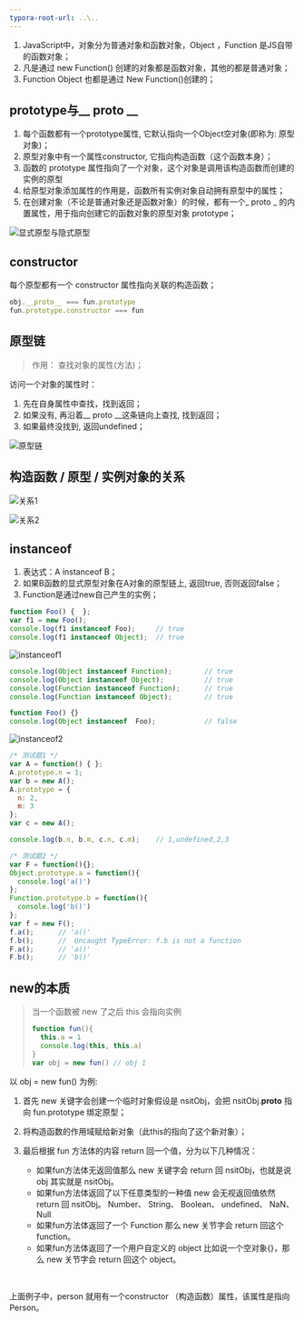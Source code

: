 ```yaml
---
typora-root-url: ..\..
---
```


1. JavaScript中，对象分为普通对象和函数对象，Object ，Function 是JS自带的函数对象；
2. 凡是通过 new Function() 创建的对象都是函数对象，其他的都是普通对象；
3. Function Object 也都是通过 New Function()创建的；

## prototype与__ proto __

1. 每个函数都有一个prototype属性, 它默认指向一个Object空对象(即称为: 原型对象)；
2. 原型对象中有一个属性constructor, 它指向构造函数（这个函数本身）；
3. 函数的 prototype 属性指向了一个对象，这个对象是调用该构造函数而创建的实例的原型
4. 给原型对象添加属性的作用是，函数所有实例对象自动拥有原型中的属性；
5. 在创建对象（不论是普通对象还是函数对象）的时候，都有一个_ proto _ 的内置属性，用于指向创建它的函数对象的原型对象 prototype；

![显式原型与隐式原型](/images/原型/显式原型与隐式原型.jpg)

## constructor

每个原型都有一个 constructor 属性指向关联的构造函数；

```javascript
obj.__proto__ === fun.prototype
fun.prototype.constructor === fun
```

## 原型链

>  作用： 查找对象的属性(方法)；

访问一个对象的属性时：

1. 先在自身属性中查找，找到返回；
2. 如果没有, 再沿着__ proto __这条链向上查找, 找到返回；
3. 如果最终没找到, 返回undefined；

![原型链](/images/原型/原型链.jpg)

## 构造函数 / 原型 / 实例对象的关系

![关系1](/images/原型/关系1.jpg)

![关系2](/images/原型/关系2.jpg)

## instanceof

1. 表达式：A instanceof B；
2. 如果B函数的显式原型对象在A对象的原型链上, 返回true, 否则返回false；
3. Function是通过new自己产生的实例；

```javascript
function Foo() {  };
var f1 = new Foo();
console.log(f1 instanceof Foo);		// true
console.log(f1 instanceof Object);	// true
```

![instanceof1](/images/原型/instanceof1.jpg)

```javascript
console.log(Object instanceof Function);		// true
console.log(Object instanceof Object);			// true
console.log(Function instanceof Function);		// true
console.log(Function instanceof Object);		// true

function Foo() {}
console.log(Object instanceof  Foo);			// false
```

![instanceof2](/images/原型/instanceof2.jpg)

```javascript
/* 测试题1 */
var A = function() { };
A.prototype.n = 1;
var b = new A();
A.prototype = {
  n: 2,
  m: 3
};
var c = new A();

console.log(b.n, b.m, c.n, c.m);	// 1,undefined,2,3

/* 测试题2 */
var F = function(){};
Object.prototype.a = function(){
  console.log('a()')
};
Function.prototype.b = function(){
  console.log('b()')
};
var f = new F();
f.a();		// 'a()'
f.b();		//  Uncaught TypeError: f.b is not a function
F.a();		// 'a()'
F.b();		// 'b()'
```

## new的本质

> 当一个函数被 new 了之后 this 会指向实例
>
> ```javascript
> function fun(){
>   this.a = 1
>   console.log(this, this.a)  
> }
> var obj = new fun() // obj 1
> ```

以 obj = new fun() 为例:

1. 首先 new 关键字会创建一个临时对象假设是 nsitObj，会把 nsitObj.**proto** 指向 fun.prototype 绑定原型；

2. 将构造函数的作用域赋给新对象（此this的指向了这个新对象）；

3. 最后根据 fun 方法体的内容 return 回一个值，分为以下几种情况：

   - 如果fun方法体无返回值那么 new 关键字会 return 回 nsitObj，也就是说 obj 其实就是 nsitObj。
   - 如果fun方法体返回了以下任意类型的一种值 new 会无视返回值依然 return 回 nsitObj。 Number、 String、 Boolean、 undefined、 NaN、 Null
   - 如果fun方法体返回了一个 Function 那么 new 关节字会 return 回这个 function。
   - 如果fun方法体返回了一个用户自定义的 object 比如说一个空对象{}，那么 new 关节字会 return 回这个 object。

   ​

上面例子中，person 就用有一个constructor （构造函数）属性，该属性是指向Person。
